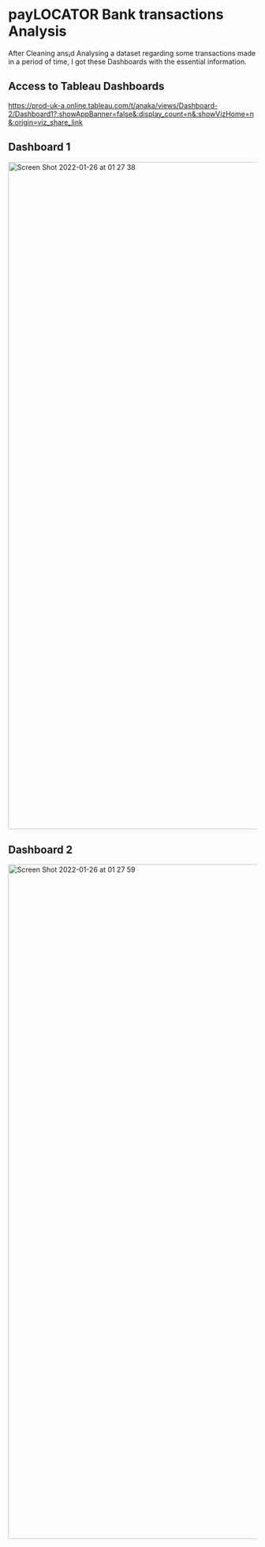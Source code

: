 # payLOCATOR Bank transactions Analysis

After Cleaning ans¡d Analysing a dataset regarding some transactions made in a period of time, I got these Dashboards with the essential information.

## Access to Tableau Dashboards

https://prod-uk-a.online.tableau.com/t/anaka/views/Dashboard-2/Dashboard1?:showAppBanner=false&:display_count=n&:showVizHome=n&:origin=viz_share_link

## Dashboard 1

<img width="1352" alt="Screen Shot 2022-01-26 at 01 27 38" src="https://user-images.githubusercontent.com/92767118/151082437-6e05092a-b88c-4dd9-b8e1-4de32dcf3435.png">


## Dashboard 2

<img width="1367" alt="Screen Shot 2022-01-26 at 01 27 59" src="https://user-images.githubusercontent.com/92767118/151082441-77f01fb1-5f1b-4912-884d-87cc65b5d3cb.png">
